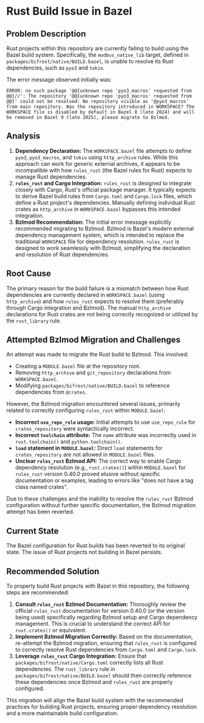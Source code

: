 # Rust Build Issue in Bazel

## Problem Description

Rust projects within this repository are currently failing to build using the Bazel build system. Specifically, the `modbus_native_lib` target, defined in `packages/bifrost/native/BUILD.bazel`, is unable to resolve its Rust dependencies, such as `pyo3` and `tokio`.

The error message observed initially was:

```
ERROR: no such package '@@[unknown repo 'pyo3_macros' requested from @@]//': The repository '@@[unknown repo 'pyo3_macros' requested from @@]' could not be resolved: No repository visible as '@pyo3_macros' from main repository. Was the repository introduced in WORKSPACE? The WORKSPACE file is disabled by default in Bazel 8 (late 2024) and will be removed in Bazel 9 (late 2025), please migrate to Bzlmod.
```

## Analysis

1. **Dependency Declaration:** The `WORKSPACE.bazel` file attempts to define `pyo3`, `pyo3_macros`, and `tokio` using `http_archive` rules. While this approach can work for generic external archives, it appears to be incompatible with how `rules_rust` (the Bazel rules for Rust) expects to manage Rust dependencies.
1. **`rules_rust` and Cargo Integration:** `rules_rust` is designed to integrate closely with Cargo, Rust's official package manager. It typically expects to derive Bazel build rules from `Cargo.toml` and `Cargo.lock` files, which define a Rust project's dependencies. Manually defining individual Rust crates as `http_archive` in `WORKSPACE.bazel` bypasses this intended integration.
1. **Bzlmod Recommendation:** The initial error message explicitly recommended migrating to Bzlmod. Bzlmod is Bazel's modern external dependency management system, which is intended to replace the traditional `WORKSPACE` file for dependency resolution. `rules_rust` is designed to work seamlessly with Bzlmod, simplifying the declaration and resolution of Rust dependencies.

## Root Cause

The primary reason for the build failure is a mismatch between how Rust dependencies are currently declared in `WORKSPACE.bazel` (using `http_archive`) and how `rules_rust` expects to resolve them (preferably through Cargo integration and Bzlmod). The manual `http_archive` declarations for Rust crates are not being correctly recognized or utilized by the `rust_library` rule.

## Attempted Bzlmod Migration and Challenges

An attempt was made to migrate the Rust build to Bzlmod. This involved:

- Creating a `MODULE.bazel` file at the repository root.
- Removing `http_archive` and `git_repository` declarations from `WORKSPACE.bazel`.
- Modifying `packages/bifrost/native/BUILD.bazel` to reference dependencies from `@crates`.

However, the Bzlmod migration encountered several issues, primarily related to correctly configuring `rules_rust` within `MODULE.bazel`:

- **Incorrect `use_repo_rule` usage:** Initial attempts to use `use_repo_rule` for `crates_repository` were syntactically incorrect.
- **Incorrect `toolchain` attribute:** The `name` attribute was incorrectly used in `rust.toolchain()` and `python.toolchain()`.
- **`load` statement in `MODULE.bazel`:** Direct `load` statements for `crates_repository` are not allowed in `MODULE.bazel` files.
- **Unclear `rules_rust` Bzlmod API:** The correct way to enable Cargo dependency resolution (e.g., `rust.crates()`) within `MODULE.bazel` for `rules_rust` version 0.40.0 proved elusive without specific documentation or examples, leading to errors like "does not have a tag class named crates".

Due to these challenges and the inability to resolve the `rules_rust` Bzlmod configuration without further specific documentation, the Bzlmod migration attempt has been reverted.

## Current State

The Bazel configuration for Rust builds has been reverted to its original state. The issue of Rust projects not building in Bazel persists.

## Recommended Solution

To properly build Rust projects with Bazel in this repository, the following steps are recommended:

1. **Consult `rules_rust` Bzlmod Documentation:** Thoroughly review the official `rules_rust` documentation for version 0.40.0 (or the version being used) specifically regarding Bzlmod setup and Cargo dependency management. This is crucial to understand the correct API for `rust.crates()` or equivalent.
1. **Implement Bzlmod Migration Correctly:** Based on the documentation, re-attempt the Bzlmod migration, ensuring that `rules_rust` is configured to correctly resolve Rust dependencies from `Cargo.toml` and `Cargo.lock`.
1. **Leverage `rules_rust` Cargo Integration:** Ensure that `packages/bifrost/native/Cargo.toml` correctly lists all Rust dependencies. The `rust_library` rule in `packages/bifrost/native/BUILD.bazel` should then correctly reference these dependencies once Bzlmod and `rules_rust` are properly configured.

This migration will align the Bazel build system with the recommended practices for building Rust projects, ensuring proper dependency resolution and a more maintainable build configuration.
